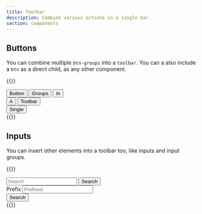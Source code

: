 ```yaml
---
title: Toolbar
description: Combine various actions in a single bar.
section: components
---
```


## Buttons
You can combine multiple `btn-groups` into a `toolbar`. You can a also include a `btn` as a direct child, as any other component.

{{<example>}}
<div class="toolbar" role="toolbar">
  <div class="btn-group" role="group">
    <button type="button" class="btn btn-default">Button</button>
    <button type="button" class="btn btn-default">Groups</button>
    <button type="button" class="btn btn-default">In</button>
  </div>
  <div class="btn-group" role="group">
    <button type="button" class="btn btn-default">A</button>
    <button type="button" class="btn btn-default">Toolbar</button>
  </div>
  <button type="button" class="btn btn-danger">Single</button>
</div>
{{</example>}}

## Inputs
You can insert other elements into a toolbar too, like inputs and input groups.

{{<example class="grid grid-1">}}
<div class="toolbar" role="toolbar">
  <input type="search" class="input" placeholder="Search" />
  <button type="button" class="btn btn-primary">Search</button>
</div>
<div class="toolbar" role="toolbar">
  <div class="input-group">
    <span class="input-addon" id="prefix-addon">Prefix</span>
    <input type="text" class="input" placeholder="Prefixed" aria-label="Prefixed" aria-describedby="prefix-addon">
  </div>
  <button type="button" class="btn btn-primary">Search</button>
</div>
{{</example>}}
